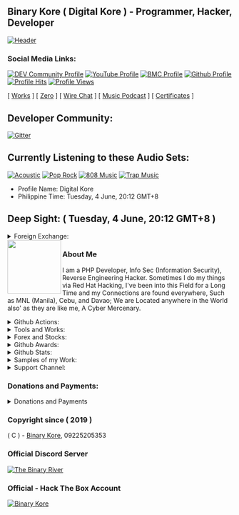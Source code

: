 ## Binary Kore ( Digital Kore ) - Programmer, Hacker, Developer

[![Header](https://cdn.snowkel.us/cdn/icon/animation/redtango/glow)](https://github.com/binarykore)

### Social Media Links:

[![DEV Community Profile](https://img.shields.io/badge/DEV-%23000000.svg?&style=flat-square&logo=dev.to&logoColor=black)](https://dev.to/binarymako)
[![YouTube Profile](https://img.shields.io/badge/YouTube-%23FF0000.svg?&style=flat-square&logo=youtube&logoColor=black)](https://www.youtube.com/@binarymako)
[![BMC Profile](https://img.shields.io/badge/BuyMeaCoffee-%23FFDD00.svg?&style=flat-square&logo=buy-me-a-coffee&logoColor=black)](https://bmc.xyz/binarymako)
[![Github Profile](https://img.shields.io/badge/GitHub-100000?style=flat-square&logo=github&logoColor=black)](https://github.com/binarykore)
[![Profile Hits](https://hits.seeyoufarm.com/api/count/incr/badge.svg?url=https://github.com/binarykore/hit-counter&title=Page+Requests&edge_flat=true)](https://github.com/binarykore)
[![Profile Views](https://komarev.com/ghpvc/?username=binarykore&label=Github+Profile+Views&edge_flat=true)](https://github.com/binarykore)


[ [Works](http://binarykore.github.io/binarykore/works) ] [ [Zero](http://binarykore.github.io/binarykore/zero) ] [ [Wire Chat](http://binarykore.github.io/binarykore/wirechat) ] [ [Music Podcast](http://binarykore.github.io/binarykore/music) ] [ [Certificates](http://binarykore.github.io/binarykore/certificates) ]

## Developer Community:

[![Gitter](https://badges.gitter.im/binarymako/community.svg)](https://gitter.im/binarymako/community?utm_source=badge&utm_medium=badge&utm_campaign=pr-badge)

## Currently Listening to these Audio Sets:
[![Acoustic](https://img.shields.io/badge/Acoustic-%231DB954.svg?&style=flat-square&logo=spotify&logoColor=white)](https://github.com/binarykore)
[![Pop Rock](https://img.shields.io/badge/Pop%20Rock-%231DB954.svg?&style=flat-square&logo=spotify&logoColor=white)](https://github.com/binarykore)
[![808 Music](https://img.shields.io/badge/808%20Music-%231DB954.svg?&style=flat-square&logo=spotify&logoColor=white)](https://github.com/binarykore)
[![Trap Music](https://img.shields.io/badge/Trap%20Music-%231DB954.svg?&style=flat-square&logo=spotify&logoColor=white)](https://github.com/binarykore)

* Profile Name: Digital Kore
* Philippine Time: Tuesday, 4 June, 20:12 GMT+8

## Deep Sight: ( Tuesday, 4 June, 20:12 GMT+8 )

<details>
<summary>Foreign Exchange:</summary>
<p>
<code>USD (American Dollar) to PHP: 58.825592</code>
</p>
<p>
<code>THB (Thai Baht) to PHP: 1.608552</code>
</p>
<p>
<code>IDR (Indonesian Rupiah) to PHP: 0.003615</code>
</p>
<p>
<code>SGD (Singaporean Dollar) to PHP: 43.660711</code>
</p>
<p>
<code>EUR (European Pounds) to PHP: 63.919503</code>
</p>
</details>

<a href="https://github.com/binarykore" rel="nofollow">
  <img align="left" width="120" height="120" src="https://github.com/binarykore.png">
</a>


### About Me
I am a PHP Developer, Info Sec (Information Security), Reverse Engineering Hacker. Sometimes I do my things via Red Hat Hacking, I've been into this Field for a Long Time and my Connections are found everywhere, Such as MNL (Manila), Cebu, and Davao; We are Located anywhere in the World also' as they are like me, A Cyber Mercenary.


<details>
<summary>Github Actions:</summary>

* [![PlanetScale (Sleepercell Ping)](https://github.com/binarykorra/binarykorra/actions/workflows/planetscale.yml/badge.svg)](https://github.com/binarykore/binarykore/actions/workflows/planetscale.yml)

</details>

<details>
<summary>Tools and Works:</summary>

* [ [Corsair CSS Text Portrait Generator](https://corsair.snowkel.us) ]
  
* [ [Nova TTS / Audio Blogs Generator](https://nova.snowkel.us) ]
  
</details>

<details>
<summary>Forex and Stocks:</summary>

* [ [NAVPU Calculator](https://keycalc.vercel.app/calculator/navpu) ]
  
* [ [BPI - ALFM Calculator](https://keycalc.vercel.app/calculator/alfmcalc) ]
  
* [ [Charge Calculator](https://keycalc.vercel.app/calculator/charge) ]
  
* [ [Commission Calculator](https://keycalc.vercel.app/calculator/commission) ]
  
* [ [Hashrate Calculator](https://keycalc.vercel.app/calculator/hashrate) ]
  
* [ [CPM (Click per Minute) Calculator](https://keycalc.vercel.app/calculator/cpm) ]

* [ [Simple Interest Calculator](https://keycalc.vercel.app/calculator/si) ]

* [ [Compound Interest Calculator](https://keycalc.vercel.app/calculator/ci) ]
  
* [ [Store Debt Calculator](https://keycalc.vercel.app/calculator/debt) ]

* [ [Forex Exchange Calculator](https://keycalc.vercel.app/calculator/forex) ]
  
* [ [Age Calculator](https://keycalc.vercel.app/calculator/age) ]
  
* [ [Whitepaper](https://keycalc.vercel.app/whitepaper.beta) ]

* Password for the Whitepaper is "whitepaper", all small letters.

</details>

<details>
<summary>Github Awards:</summary>

[![trophy](https://github-profile-trophy.vercel.app/?username=binarykore)](https://github.com/binarykore)

</details>

<details>
<summary>Github Stats:</summary>

[![stats](https://github-readme-stats.vercel.app/api?username=binarykore)](https://github.com/binarykore)
  
[![languages](https://github-readme-stats.vercel.app/api/top-langs/?username=binarykore)](https://github.com/binarykore)

</details>

<details>
<summary>Samples of my Work:</summary>

### Compilations of Facebook Hacks and Tricks
* [ [Facebook Profile Lock](https://www.github.com/binarykore/profilelock.fb) ]
* [ [Facebook Profile Guard](https://www.github.com/binarykore/profileguard.fb) ]

### Compilations of my Web Dev Works
* [ [Helix - CDN](https://www.github.com/binarykore/helixcdn) ]
* [ [Spotify Podcast](https://www.github.com/binarykore/spotify.podcast) ]
* [ [Heroku Pages](https://github.com/binarykore/maintenance_mode) ]
* [ [ Image Cropping Tool ](https://github.com/binarykore/imagecropping.tool)]
* [ [ CSS Text Portrait Generator ](https://github.com/binarykore/corsair.tg)]

### Compilations of my PHP Composer Works
* [ [Hello World Composer](https://www.github.com/binarykore/helloworld.composer) ]
* [ [HTTPGuard Composer](https://www.github.com/binarykore/HTTPGuard) ]

### Compilations of my Cyber Security works (InfoSec):
* [ [ Rabbit Hole Algorithm ](https://github.com/binarykore/rabbithole)]
* [ [ Raspberry / Orange Pi - Samba Server ](https://github.com/binarykore/sbcsamba)]
* [ [ C Lang-based Application Binary Interface ](https://github.com/binarykore/CABI) ]
  
### Compilations of SEI-120G (Black/White) Configs
* [ [SEI120G Repository](https://www.github.com/binarykore/SEI120G) ]

### Compilations of PHP-Developer Tools
* [ [PHP-Dev Repository](https://www.github.com/binarykore/php-dev) ]

### Compilations of W3C - HTML5 Elements
* [ [HTML5 Elements - Repo](https://www.github.com/binarykore/html5.elements) ]

Alternative

* [ [HTML5 Elements - Gist](https://gist.github.com/binarykore/0a76edf863877caba444a2e57d1a9e28) ]


### Compilations of Audio-webkit Gist
* [ [Audio-webkit Elements - Gist](https://gist.github.com/binarykore/508b05eb4b58a378c850cbe0463d3e68) ]

</details>

<details>
<summary>Support Channel:</summary>

* GCash: +639225205353
* Maya: +639225205353 / @binarymako
* Paypal: @binarymako
* Contact Email: redkrakensec@snowkel.us
* Contact Number: +639225205353
* [ [Chat Support](https://github.com/binarykore/binarykore/issues) ]
</details>

### Donations and Payments:
<details>
<summary>Donations and Payments</summary>
<p>
  <code>E-Wallet - Send Money:</code>
  <br/>
  <br/>
  <code>Send Money: 09225205353 (GCash)</code>
  <br/>
  <code>Send Money: 09225205353 (Maya, soon)</code>
  <br/>
  <code>Send Money: 09225205353 (Coins PH)</code>
  <br/>
  <code>Send Money: 09225205353 (Palawan Pay)</code>
  <br/>
  <br/>
  <code>E-Wallet - Remittance:</code>
  <br/>
  <br/>
  <code>Remittance: 09225205353 (7/11 > GCash / Coins PH / Maya, soon)</code>
  <br/>
  <code>Remittance: 09225205353 (Palawan > GCash / Coins PH / Maya, soon)</code>
  <br/>
  <code>Remittance: 09225205353 (Cebuana > GCash / Coins PH / Maya, soon)</code>
  <br/>
  <code>Remittance: 09225205353 (MLhuillier > GCash / Coins PH / Maya, soon)</code>
</p>
<br/>
<p>
  <code>QR Code (GCash):</code>
</p>
<p>
  <img src="https://cdn.snowkel.us/image/redirect/gcash"></img>
</p>
</details>

### Copyright since ( 2019 )
( C ) - [Binary Kore](https://github.com/binarykore), 09225205353

### Official Discord Server

[ ![The Binary River](https://discordapp.com/api/guilds/953149401428275211/widget.png?style=banner2) ](https://dsc.gg/thebinaryriver)

### Official - Hack The Box Account

[ ![Binary Kore](https://www.hackthebox.eu/badge/image/529594) ](https://bit.ly/binarymako)
